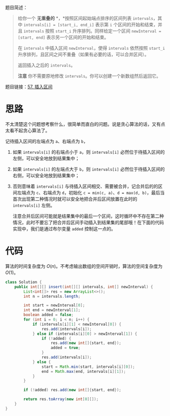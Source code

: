 题目简述：

> 给你一个 **无重叠的** *，*按照区间起始端点排序的区间列表 `intervals`，其中 `intervals[i] = [start_i, end_i]` 表示第 `i` 个区间的开始和结束，并且 `intervals` 按照 `start_i` 升序排列。同样给定一个区间 `newInterval = [start, end]` 表示另一个区间的开始和结束。
>
> 在 `intervals` 中插入区间 `newInterval`，使得 `intervals` 依然按照 `start_i` 升序排列，且区间之间不重叠（如果有必要的话，可以合并区间）。
>
> 返回插入之后的 `intervals`。
>
> **注意** 你不需要原地修改 `intervals`。你可以创建一个新数组然后返回它。

题目链接：[57. 插入区间](https://leetcode.cn/problems/insert-interval/)

# 思路

不太清楚这个问题想考察什么，很简单而直白的问题。说是贪心算法的话，又有点太看不起贪心算法了。

记待插入区间的左端点为 `a`、右端点为 `b`，

1. 如果 `intervals[i]` 的右端点小于 `a`，则 `intervals[i]` 必然位于待插入区间的左侧，可以安全地放到结果集中；

2. 如果 `intervals[i]` 的左端点大于 `b`，则 `intervals[i]` 必然位于待插入区间的右侧，可以安全地放到结果集中；

3. 否则意味着 `intervals[i]` 与待插入区间相交、需要被合并，记合并后的的区间左端点为 `c`、右端点为 `d`，初始化 `c = min(c, a)`、`d = max(d, b)`，最后当首次出现第二种情况时就可以安全地把合并后区间放置在此时的 `intervals[i]` 左侧。

   注意合并后区间可能就是结果集中的最后一个区间，这时循环中不存在第二种情况，此时不要忘了把合并后区间手动插入到结果集的尾部哦！在下面的代码实现中，我们是通过布尔变量 `added` 控制这一点的。

# 代码

算法的时间复杂度为 $O(n)$。不考虑输出数组的空间开销时，算法的空间复杂度为 $O(1)$。

```java
class Solution {
    public int[][] insert(int[][] intervals, int[] newInterval) {
        List<int[]> res = new ArrayList<>();
        int n = intervals.length;

        int start = newInterval[0];
        int end = newInterval[1];
        boolean added = false;
        for (int i = 0; i < n; i++) {
            if (intervals[i][1] < newInterval[0]) {
                res.add(intervals[i]);
            } else if (intervals[i][0] > newInterval[1]) {
                if (!added) {
                    res.add(new int[]{start, end});
                    added = true;
                }
                res.add(intervals[i]);
            } else {
                start = Math.min(start, intervals[i][0]);
                end = Math.max(end, intervals[i][1]);
            }
        }

        if (!added) res.add(new int[]{start, end});

        return res.toArray(new int[0][]);
    }
}
```

